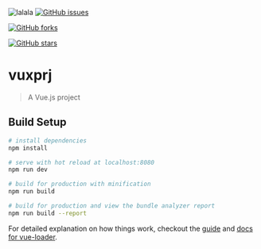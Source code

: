 

![lalala](https://github.com/gdmec07150802/vuxprj/blob/master/src/assets/logo.png)
[![GitHub issues](https://img.shields.io/github/issues/gdmec07150802/vuxprj.svg)](https://github.com/gdmec07150802/vuxprj/issues)

[![GitHub forks](https://img.shields.io/github/forks/gdmec07150802/vuxprj.svg)](https://github.com/gdmec07150802/vuxprj/network)

[![GitHub stars](https://img.shields.io/github/stars/gdmec07150802/vuxprj.svg)](https://github.com/gdmec07150802/vuxprj/stargazers)

# vuxprj

> A Vue.js project

## Build Setup

``` bash
# install dependencies
npm install

# serve with hot reload at localhost:8080
npm run dev

# build for production with minification
npm run build

# build for production and view the bundle analyzer report
npm run build --report
```

For detailed explanation on how things work, checkout the [guide](http://vuejs-templates.github.io/webpack/) and [docs for vue-loader](http://vuejs.github.io/vue-loader).
